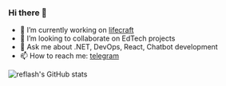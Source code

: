 ### Hi there 👋

- 🔭 I’m currently working on [lifecraft](http://lifecraft.online/)
- 👯 I’m looking to collaborate on EdTech projects
- 💬 Ask me about .NET, DevOps, React, Chatbot development
- 📫 How to reach me: [telegram](https://t.me/reflashwarlock)

![reflash's GitHub stats](https://github-readme-stats.vercel.app/api?username=reflash&show_icons=true&count_private=true&theme=dracula)
